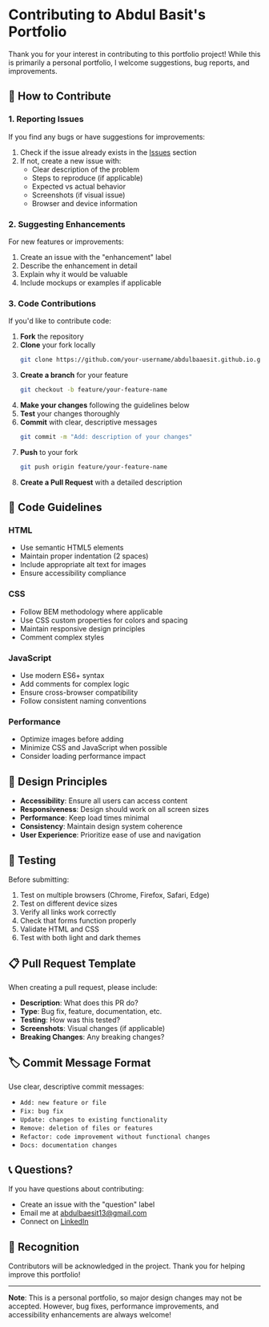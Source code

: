 # Contributing to Abdul Basit's Portfolio

Thank you for your interest in contributing to this portfolio project! While this is primarily a personal portfolio, I welcome suggestions, bug reports, and improvements.

## 🚀 How to Contribute

### 1. Reporting Issues

If you find any bugs or have suggestions for improvements:

1. Check if the issue already exists in the [Issues](https://github.com/abdulbaaesit/abdulbaaesit.github.io/issues) section
2. If not, create a new issue with:
   - Clear description of the problem
   - Steps to reproduce (if applicable)
   - Expected vs actual behavior
   - Screenshots (if visual issue)
   - Browser and device information

### 2. Suggesting Enhancements

For new features or improvements:

1. Create an issue with the "enhancement" label
2. Describe the enhancement in detail
3. Explain why it would be valuable
4. Include mockups or examples if applicable

### 3. Code Contributions

If you'd like to contribute code:

1. **Fork** the repository
2. **Clone** your fork locally
   ```bash
   git clone https://github.com/your-username/abdulbaaesit.github.io.git
   ```
3. **Create a branch** for your feature
   ```bash
   git checkout -b feature/your-feature-name
   ```
4. **Make your changes** following the guidelines below
5. **Test** your changes thoroughly
6. **Commit** with clear, descriptive messages
   ```bash
   git commit -m "Add: description of your changes"
   ```
7. **Push** to your fork
   ```bash
   git push origin feature/your-feature-name
   ```
8. **Create a Pull Request** with a detailed description

## 📝 Code Guidelines

### HTML
- Use semantic HTML5 elements
- Maintain proper indentation (2 spaces)
- Include appropriate alt text for images
- Ensure accessibility compliance

### CSS
- Follow BEM methodology where applicable
- Use CSS custom properties for colors and spacing
- Maintain responsive design principles
- Comment complex styles

### JavaScript
- Use modern ES6+ syntax
- Add comments for complex logic
- Ensure cross-browser compatibility
- Follow consistent naming conventions

### Performance
- Optimize images before adding
- Minimize CSS and JavaScript when possible
- Consider loading performance impact

## 🎨 Design Principles

- **Accessibility**: Ensure all users can access content
- **Responsiveness**: Design should work on all screen sizes
- **Performance**: Keep load times minimal
- **Consistency**: Maintain design system coherence
- **User Experience**: Prioritize ease of use and navigation

## 🧪 Testing

Before submitting:

1. Test on multiple browsers (Chrome, Firefox, Safari, Edge)
2. Test on different device sizes
3. Verify all links work correctly
4. Check that forms function properly
5. Validate HTML and CSS
6. Test with both light and dark themes

## 📋 Pull Request Template

When creating a pull request, please include:

- **Description**: What does this PR do?
- **Type**: Bug fix, feature, documentation, etc.
- **Testing**: How was this tested?
- **Screenshots**: Visual changes (if applicable)
- **Breaking Changes**: Any breaking changes?

## 🏷️ Commit Message Format

Use clear, descriptive commit messages:

- `Add: new feature or file`
- `Fix: bug fix`
- `Update: changes to existing functionality`
- `Remove: deletion of files or features`
- `Refactor: code improvement without functional changes`
- `Docs: documentation changes`

## 📞 Questions?

If you have questions about contributing:

- Create an issue with the "question" label
- Email me at [abdulbaesit13@gmail.com](mailto:abdulbaesit13@gmail.com)
- Connect on [LinkedIn](https://linkedin.com/in/abdulbaesit)

## 🙏 Recognition

Contributors will be acknowledged in the project. Thank you for helping improve this portfolio!

---

**Note**: This is a personal portfolio, so major design changes may not be accepted. However, bug fixes, performance improvements, and accessibility enhancements are always welcome!
